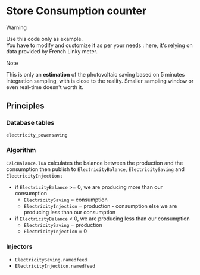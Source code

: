 # Store Consumption counter

> [!WARNING]  
> Use this code only as example.<br>
> You have to modify and customize it as per your needs : 
> here, it's relying on data provided by French Linky meter.

> [!NOTE]
>  This is only an **estimation** of the photovoltaic saving based on 
> 5 minutes integration sampling, with is close to the reality.
> Smaller sampling window or even real-time doesn't worth it.

## Principles

### Database tables

`electricity_powersaving`

### Algorithm

`CalcBalance.lua` calculates the balance between the production and the consumption then publish to `ElectricityBalance`, `ElectricitySaving` and `ElectricityInjection` :

- if `ElectricityBalance` >= 0, we are producing more than our consumption
  - `ElectricitySaving` = consumption
  - `ElectricityInjection` = production - consumption
else we are producing less than our consumption
- if `ElectricityBalance` < 0, we are producing less than our consumption
  - `ElectricitySaving` = production
  - `ElectricityInjection` = 0

### Injectors

- `ElectricitySaving.namedfeed`
- `ElectricityInjection.namedfeed`
